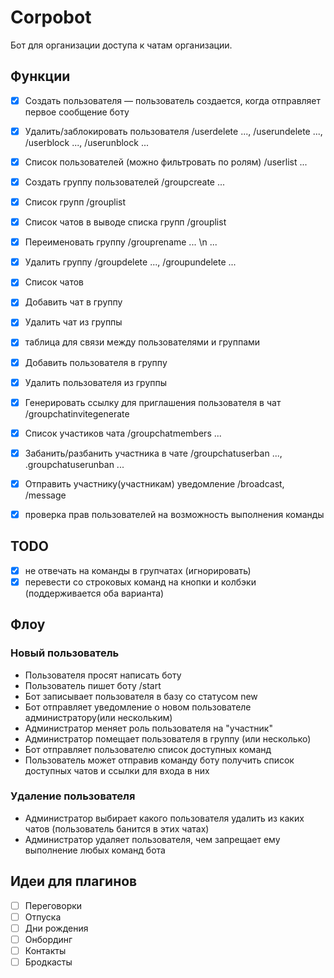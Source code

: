 # Corpobot

Бот для организации доступа к чатам организации.

## Функции

- [x] Создать пользователя — пользователь создается, когда отправляет первое сообщение боту
- [x] Удалить/заблокировать пользователя /userdelete ..., /userundelete ..., /userblock ..., /userunblock ...
- [x] Список пользователей (можно фильтровать по ролям) /userlist ...

- [x] Создать группу пользователей /groupcreate ...
- [x] Список групп /grouplist
- [x] Список чатов в выводе списка групп /grouplist
- [x] Переименовать группу /grouprename ... \n ...
- [x] Удалить группу /groupdelete ..., /groupundelete ...

- [x] Список чатов
- [x] Добавить чат в группу
- [x] Удалить чат из группы

- [x] таблица для связи между пользователями и группами
- [x] Добавить пользователя в группу
- [x] Удалить пользователя из группы

- [x] Генерировать ссылку для приглашения пользователя в чат /groupchatinvitegenerate

- [x] Список участиков чата /groupchatmembers ...
- [x] Забанить/разбанить участника в чате /groupchatuserban ..., .groupchatuserunban ...

- [x] Отправить участнику(участникам) уведомление /broadcast, /message

- [x] проверка прав пользователей на возможность выполнения команды

## TODO

- [x] не отвечать на команды в групчатах (игнорировать)
- [x] перевести со строковых команд на кнопки и колбэки (поддерживается оба варианта)

## Флоу

### Новый пользователь

- Пользователя просят написать боту
- Пользователь пишет боту /start
- Бот записывает пользователя в базу со статусом new
- Бот отправляет уведомление о новом пользователе администратору(или нескольким)
- Администратор меняет роль пользователя на "участник"
- Администратор помещает пользователя в группу (или несколько)
- Бот отправляет пользователю список доступных команд
- Пользователь может отправив команду боту получить список доступных чатов и ссылки для входа в них

### Удаление пользователя

- Администратор выбирает какого пользователя удалить из каких чатов (пользователь банится в этих чатах)
- Администратор удаляет пользователя, чем запрещает ему выполнение любых команд бота

## Идеи для плагинов
- [ ] Переговорки
- [ ] Отпуска
- [ ] Дни рождения
- [ ] Онбординг
- [ ] Контакты
- [ ] Бродкасты
